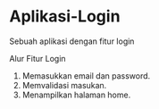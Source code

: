 # Aplikasi-Login
Sebuah aplikasi dengan fitur login

Alur Fitur Login
1. Memasukkan email dan password.
2. Memvalidasi masukan.
5. Menampilkan halaman home.
